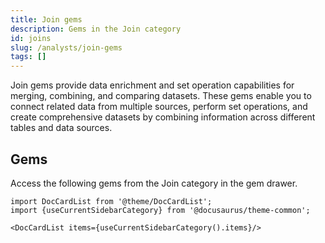 ```yaml
---
title: Join gems
description: Gems in the Join category
id: joins
slug: /analysts/join-gems
tags: []
---
```


Join gems provide data enrichment and set operation capabilities for merging, combining, and comparing datasets. These gems enable you to connect related data from multiple sources, perform set operations, and create comprehensive datasets by combining information across different tables and data sources.

## Gems

Access the following gems from the Join category in the gem drawer.

```mdx-code-block
import DocCardList from '@theme/DocCardList';
import {useCurrentSidebarCategory} from '@docusaurus/theme-common';

<DocCardList items={useCurrentSidebarCategory().items}/>
```
